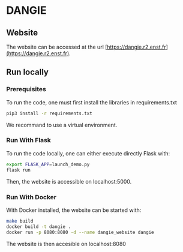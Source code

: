 # DANGIE

## Website

The website can be accessed at the url [https://dangie.r2.enst.fr](https://dangie.r2.enst.fr).

## Run locally

### Prerequisites

To run the code, one must first install the libraries in requirements.txt

```bash
pip3 install -r requirements.txt
```

We recommand to use a virtual environment.

### Run With Flask

To run the code locally, one can either execute directly Flask with:

```bash
export FLASK_APP=launch_demo.py
flask run
```

Then, the website is accessible on localhost:5000.

### Run With Docker

With Docker installed, the website can be started with:

```bash
make build
docker build -t dangie .
docker run -p 8080:8080 -d --name dangie_website dangie
```

The website is then accesible on localhost:8080
